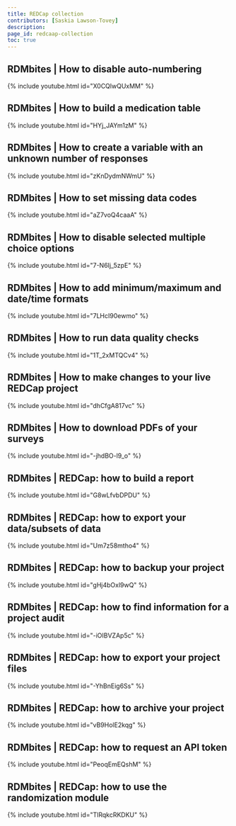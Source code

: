 ```yaml
---
title: REDCap collection
contributors: [Saskia Lawson-Tovey]
description: 
page_id: redcaap-collection
toc: true
---
```




## RDMbites | How to disable auto-numbering

{% include youtube.html id="X0CQlwQUxMM" %}

## RDMbites | How to build a medication table

{% include youtube.html id="HYj_JAYm1zM" %}

## RDMbites | How to create a variable with an unknown number of responses

{% include youtube.html id="zKnDydmNWmU" %}

## RDMbites | How to set missing data codes

{% include youtube.html id="aZ7voQ4caaA" %}

## RDMbites | How to disable selected multiple choice options

{% include youtube.html id="7-N6Ij_5zpE" %}

## RDMbites | How to add minimum/maximum and date/time formats

{% include youtube.html id="7LHcI90ewmo" %}

## RDMbites | How to run data quality checks

{% include youtube.html id="1T_2xMTQCv4" %}

## RDMbites | How to make changes to your live REDCap project

{% include youtube.html id="dhCfgA817vc" %}

## RDMbites | How to download PDFs of your surveys

{% include youtube.html id="-jhdBO-l9_o" %}

## RDMbites  | REDCap: how to build a report

{% include youtube.html id="G8wLfvbDPDU" %}

## RDMbites  | REDCap: how to export your data/subsets of data

{% include youtube.html id="Um7z58mtho4" %}

## RDMbites  | REDCap: how to backup your project

{% include youtube.html id="gHj4bOxl9wQ" %}

## RDMbites  | REDCap: how to find information for a project audit

{% include youtube.html id="-iOIBVZAp5c" %}

## RDMbites  | REDCap: how to export your project files

{% include youtube.html id="-YhBnEig6Ss" %}

## RDMbites  | REDCap: how to archive your project

{% include youtube.html id="vB9HolE2kqg" %}

## RDMbites  | REDCap: how to request an API token

{% include youtube.html id="PeoqEmEQshM" %}

## RDMbites  | REDCap: how to use the randomization module

{% include youtube.html id="TlRqkcRKDKU" %}
